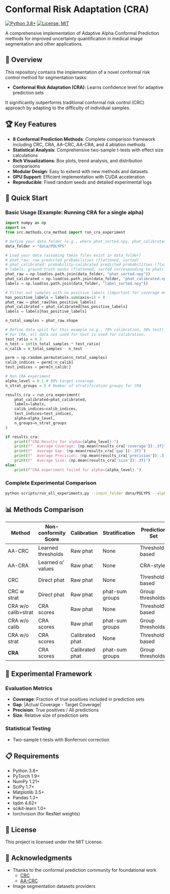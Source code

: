 # Conformal Risk Adaptation (CRA)

[![Python 3.8+](https://img.shields.io/badge/python-3.8+-blue.svg)](https://www.python.org/downloads/)
[![License: MIT](https://img.shields.io/badge/License-MIT-yellow.svg)](https://opensource.org/licenses/MIT)

A comprehensive implementation of Adaptive Alpha Conformal Prediction methods for improved uncertainty quantification in medical image segmentation and other applications.

## 🎯 Overview

This repository contains the implementation of a novel conformal risk control method for segmentation tasks:

- **Conformal Risk Adaptation (CRA)**: Learns confidence level for adaptive prediction sets

It significantly outperforms traditional conformal risk control (CRC) approach by adapting to the difficulty of individual samples.

## 🏆 Key Features

- **8 Conformal Prediction Methods**: Complete comparison framework including CRC, CRA, AA-CRC, AA-CRA, and 4 ablation methods
- **Statistical Analysis**: Comprehensive two-sample t-tests with effect size calculations
- **Rich Visualizations**: Box plots, trend analysis, and distribution comparisons
- **Modular Design**: Easy to extend with new methods and datasets
- **GPU Support**: Efficient implementation with CUDA acceleration
- **Reproducible**: Fixed random seeds and detailed experimental logs

## 🚀 Quick Start

### Basic Usage (Example: Running CRA for a single alpha)
```python
import numpy as np
import os
from src.methods.cra_method import run_cra_experiment

# Define your data folder (e.g., where phat_sorted.npy, phat_calibrated.npy, label_sorted.npy are located)
data_folder = "data/POLYPS" 

# Load your data (assuming these files exist in data_folder)
# phat_raw: raw predicted probabilities (flattened, sorted)
# phat_calibrated: probability-calibrated predicted probabilities (flattened, sorted)
# labels: ground truth masks (flattened, sorted corresponding to phat)
phat_raw = np.load(os.path.join(data_folder, "phat_sorted.npy"))
phat_calibrated = np.load(os.path.join(data_folder, "phat_calibrated.npy"))
labels = np.load(os.path.join(data_folder, "label_sorted.npy"))

# Filter out samples with no positive labels (important for coverage metrics)
has_positive_labels = labels.sum(axis=1) > 0
phat_raw = phat_raw[has_positive_labels]
phat_calibrated = phat_calibrated[has_positive_labels]
labels = labels[has_positive_labels]

n_total_samples = phat_raw.shape

# Define data split for this example (e.g., 70% calibration, 30% test)
# For CRA, all data not used for test is used for calibration.
test_ratio = 0.3
n_test = int(n_total_samples * test_ratio)
n_calib = n_total_samples - n_test

perm = np.random.permutation(n_total_samples)
calib_indices = perm[:n_calib]
test_indices = perm[n_calib:]

# Run CRA experiment
alpha_level = 0.1 # 90% target coverage
n_strat_groups = 5 # Number of stratification groups for CRA

results_cra = run_cra_experiment(
    phat_calibrated=phat_calibrated, 
    labels=labels, 
    calib_indices=calib_indices,
    test_indices=test_indices,
    alpha=alpha_level,
    n_groups=n_strat_groups
)

if results_cra:
    print(f"CRA Results for alpha={alpha_level}:")
    print(f"  Average Coverage: {np.mean(results_cra['coverage']):.3f}")
    print(f"  Average Gap: {np.mean(results_cra['gap']):.3f}")
    print(f"  Average Precision: {np.mean(results_cra['precision']):.3f}")
    print(f"  Average Size: {np.mean(results_cra['size']):.3f}")
else:
    print(f"CRA experiment failed for alpha={alpha_level}.")
```
### Complete Experimental Comparison
```bash
python scripts/run_all_experiments.py --input_folder data/POLYPS --alpha_values 0.05 0.1 0.2 --n_repeats 50 --train_ratio 0.3 --calib_ratio 0.2
```

## 📊 Methods Comparison

| Method | Non-conformity Score | Calibration | Stratification | Prediction Set |
|--------|---------------------|-------------|----------------|----------------|
| AA-CRC | Learned thresholds | Raw phat | None | Threshold-based |
| AA-CRA | Learned α' values | Raw phat | None | CRA-style |
| CRC | Direct phat | Raw phat | None | Threshold-based |
| CRC w strat | Direct phat | Raw phat | phat-sum groups | Group thresholds |
| CRA w/o calib+strat | CRA scores | Raw phat | None | Threshold-based |
| CRA w/o calib | CRA scores | Raw phat | phat-sum groups | Group thresholds |
| CRA w/o strat | CRA scores | Calibrated phat | None | Threshold-based |
| **CRA** | CRA scores | Calibrated phat | phat-sum groups | Group thresholds |

## 🔬 Experimental Framework

### Evaluation Metrics
- **Coverage**: Fraction of true positives included in prediction sets
- **Gap**: |Actual Coverage - Target Coverage|
- **Precision**: True positives / All predictions
- **Size**: Relative size of prediction sets

### Statistical Testing
- Two-sample t-tests with Bonferroni correction

## 📋 Requirements

- Python 3.8+
- PyTorch 1.9+
- NumPy 1.21+
- SciPy 1.7+
- Matplotlib 3.5+
- Pandas 1.3+
- tqdm 4.62+
- scikit-learn 1.0+
- torchvision (for ResNet weights)

## 📄 License

This project is licensed under the MIT License.

## 🙏 Acknowledgments

- Thanks to the conformal prediction community for foundational work
  - [CRC](https://github.com/aangelopoulos/conformal-risk)
  - [AA-CRC](https://github.com/vincentblot28/AA-CRC)
- Image segmentation datasets providers
